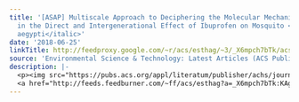 ```yaml
---
title: '[ASAP] Multiscale Approach to Deciphering the Molecular Mechanisms Involved
  in the Direct and Intergenerational Effect of Ibuprofen on Mosquito <italic toggle="yes">Aedes
  aegypti</italic>'
date: '2018-06-25'
linkTitle: http://feedproxy.google.com/~r/acs/esthag/~3/_X6mpch7bTk/acs.est.8b00988
source: 'Environmental Science & Technology: Latest Articles (ACS Publications)'
description: |-
  <p><img src="https://pubs.acs.org/appl/literatum/publisher/achs/journals/content/esthag/0/esthag.ahead-of-print/acs.est.8b00988/20180625/images/medium/es-2018-00988v_0007.gif" alt="TOC Graphic"/></p><div><cite>Environmental Science & Technology</cite></div><div>DOI: 10.1021/acs.est.8b00988</div><div class="feedflare">
  <a href="http://feeds.feedburner.com/~ff/acs/esthag?a=_X6mpch7bTk:KAg91rDn5qI:yIl2AUoC8zA"><img src="http://feeds.feedburner.com/~ff/acs/esthag?d=yIl2AUoC8zA" border="0"></img></a>
---
```

